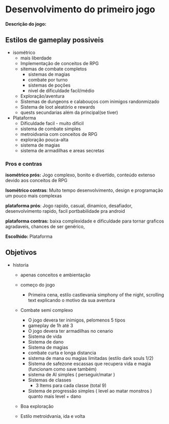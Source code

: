 # Desenvolvimento do primeiro jogo

#### Descrição do jogo:



## Estilos de gameplay possiveis

- isométrico
  - mais liberdade
  - Implementação de conceitos de RPG
  - sitemas de combate completos
    - sistemas de magias
    - combate por turno
    - sistemas de poções
    - nivel de dificuldade facil/médio
  - Exploração/aventura
  - Sistemas de dungeons e calabouços com inimigos randonmizado
  - Sistema de loot aleatório e rewards 
  - quests secundarias além da principal(se tiver)
- Plataforma
  - Dificuldade facil - muito dificil
  - sistema de combate simples
  - metroidvania com conceitos de RPG
  - exploração pouca-alta
  - sistema de magias
  - sistema de armadilhas e areas secretas

### Pros e contras

**isométrico prós:** Jogo complexo, bonito e divertido, conteúdo extenso devido aos conceitos de RPG

**Isométrico contras**: Muito tempo desenvolvimento, design e programação um pouco mais complexas



**plataforma prós**: Jogo rapido, casual, dinamico, desafiador, desenvolvimento rapido, facil portbabilidade pra android

**plataforma contras:** baixa complexidade e dificuldade para tornar graficos agradaveis, chances de ser genérico,



**Escolhido:** Plataforma

## Objetivos

- historia

  - apenas conceitos e ambientação
  - começo do jogo 
    - Primeira cena, estilo castlevania simphony of the night, scrolling text explicando o motivo da sua aventura
  - Combate semi complexo
    - O jogo devera ter inimigos, pelomenos 5 tipos
    - gameplay de 1h até 3
    - O jogo devera ter armadilhas no cenario
    - Sistema de vida
    - Sistema de dano
    - Sistema de magias 
    - combate curta e longa distancia
    - sistema de mana ou magias limitadas (estilo dark souls 1/2)
    - Sistema de safezone escassas que recupera vida e magia (funcionam como save também)
    - sistema de AI simples ( perseguir/matar )
    - Sistemas de classes
      - 3 Items para cada classe (total 9)
    - Sistema de progressão simples ( level ao matar monstros ) quanto mais level + dano

  - Boa exploração

  - Estilo metroidvania, ida e volta

    

